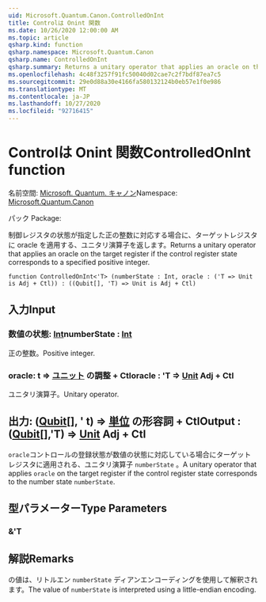 ```yaml
---
uid: Microsoft.Quantum.Canon.ControlledOnInt
title: Controlは Onint 関数
ms.date: 10/26/2020 12:00:00 AM
ms.topic: article
qsharp.kind: function
qsharp.namespace: Microsoft.Quantum.Canon
qsharp.name: ControlledOnInt
qsharp.summary: Returns a unitary operator that applies an oracle on the target register if the control register state corresponds to a specified positive integer.
ms.openlocfilehash: 4c48f3257f91fc50040d02cae7c2f7bdf87ea7c5
ms.sourcegitcommit: 29e0d88a30e4166fa580132124b0eb57e1f0e986
ms.translationtype: MT
ms.contentlocale: ja-JP
ms.lasthandoff: 10/27/2020
ms.locfileid: "92716415"
---
```

# <a name="controlledonint-function"></a><span data-ttu-id="431d3-102">Controlは Onint 関数</span><span class="sxs-lookup"><span data-stu-id="431d3-102">ControlledOnInt function</span></span>

<span data-ttu-id="431d3-103">名前空間: [Microsoft. Quantum. キャノン](xref:Microsoft.Quantum.Canon)</span><span class="sxs-lookup"><span data-stu-id="431d3-103">Namespace: [Microsoft.Quantum.Canon](xref:Microsoft.Quantum.Canon)</span></span>

<span data-ttu-id="431d3-104">パック [](https://nuget.org/packages/)</span><span class="sxs-lookup"><span data-stu-id="431d3-104">Package: [](https://nuget.org/packages/)</span></span>


<span data-ttu-id="431d3-105">制御レジスタの状態が指定した正の整数に対応する場合に、ターゲットレジスタに oracle を適用する、ユニタリ演算子を返します。</span><span class="sxs-lookup"><span data-stu-id="431d3-105">Returns a unitary operator that applies an oracle on the target register if the control register state corresponds to a specified positive integer.</span></span>

```qsharp
function ControlledOnInt<'T> (numberState : Int, oracle : ('T => Unit is Adj + Ctl)) : ((Qubit[], 'T) => Unit is Adj + Ctl)
```


## <a name="input"></a><span data-ttu-id="431d3-106">入力</span><span class="sxs-lookup"><span data-stu-id="431d3-106">Input</span></span>

### <a name="numberstate--int"></a><span data-ttu-id="431d3-107">数値の状態: [Int](xref:microsoft.quantum.lang-ref.int)</span><span class="sxs-lookup"><span data-stu-id="431d3-107">numberState : [Int](xref:microsoft.quantum.lang-ref.int)</span></span>

<span data-ttu-id="431d3-108">正の整数。</span><span class="sxs-lookup"><span data-stu-id="431d3-108">Positive integer.</span></span>


### <a name="oracle--t--unit-adj--ctl"></a><span data-ttu-id="431d3-109">oracle: t => [ユニット](xref:microsoft.quantum.lang-ref.unit) の調整 + Ctl</span><span class="sxs-lookup"><span data-stu-id="431d3-109">oracle : 'T => [Unit](xref:microsoft.quantum.lang-ref.unit) Adj + Ctl</span></span>

<span data-ttu-id="431d3-110">ユニタリ演算子。</span><span class="sxs-lookup"><span data-stu-id="431d3-110">Unitary operator.</span></span>



## <a name="output--qubitt--unit-adj--ctl"></a><span data-ttu-id="431d3-111">出力: ([Qubit](xref:microsoft.quantum.lang-ref.qubit)[], ' t) => [単位](xref:microsoft.quantum.lang-ref.unit) の形容詞 + Ctl</span><span class="sxs-lookup"><span data-stu-id="431d3-111">Output : ([Qubit](xref:microsoft.quantum.lang-ref.qubit)[],'T) => [Unit](xref:microsoft.quantum.lang-ref.unit) Adj + Ctl</span></span>

<span data-ttu-id="431d3-112">`oracle`コントロールの登録状態が数値の状態に対応している場合にターゲットレジスタに適用される、ユニタリ演算子 `numberState` 。</span><span class="sxs-lookup"><span data-stu-id="431d3-112">A unitary operator that applies `oracle` on the target register if the control register state corresponds to the number state `numberState`.</span></span>

## <a name="type-parameters"></a><span data-ttu-id="431d3-113">型パラメーター</span><span class="sxs-lookup"><span data-stu-id="431d3-113">Type Parameters</span></span>

### <a name="t"></a><span data-ttu-id="431d3-114">&</span><span class="sxs-lookup"><span data-stu-id="431d3-114">'T</span></span>



## <a name="remarks"></a><span data-ttu-id="431d3-115">解説</span><span class="sxs-lookup"><span data-stu-id="431d3-115">Remarks</span></span>

<span data-ttu-id="431d3-116">の値は、リトルエン `numberState` ディアンエンコーディングを使用して解釈されます。</span><span class="sxs-lookup"><span data-stu-id="431d3-116">The value of `numberState` is interpreted using a little-endian encoding.</span></span>